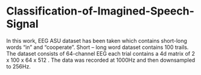 # Classification-of-Imagined-Speech-Signal
In this work, EEG ASU dataset has been taken which contains short-long words “in” and “cooperate”. Short – long word dataset contains 100 trails. The dataset consists of 64-channel EEG each trial contains a 4d matrix of 2 x 100 x 64 x 512 . The data was recorded at 1000Hz and then downsampled to 256Hz. 
